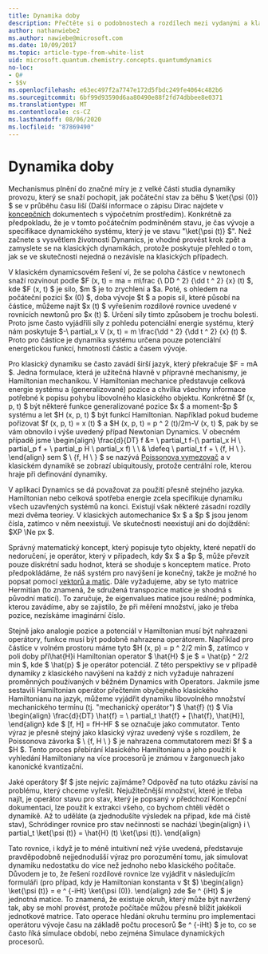 ```yaml
---
title: Dynamika doby
description: Přečtěte si o podobnostech a rozdílech mezi vydanými a klasickými dynamikami.
author: nathanwiebe2
ms.author: nawiebe@microsoft.com
ms.date: 10/09/2017
ms.topic: article-type-from-white-list
uid: microsoft.quantum.chemistry.concepts.quantumdynamics
no-loc:
- Q#
- $$v
ms.openlocfilehash: e63ec497f2a7747e172d5fbdc249fe4064c482b6
ms.sourcegitcommit: 6bf99d93590d6aa80490e88f2fd74dbbee8e0371
ms.translationtype: MT
ms.contentlocale: cs-CZ
ms.lasthandoff: 08/06/2020
ms.locfileid: "87869490"
---
```

# <a name="quantum-dynamics"></a>Dynamika doby

Mechanismus plnění do značné míry je z velké části studia dynamiky provozu, který se snaží pochopit, jak počáteční stav za běhu $ \ket{\psi (0)} $ se v průběhu času liší (Další informace o zápisu Dirac najdete v [koncepčních](xref:microsoft.quantum.concepts.dirac) dokumentech s výpočetním prostředím).
Konkrétně za předpokladu, že je v tomto počátečním podmíněném stavu, je čas vývoje a specifikace dynamického systému, který je ve stavu "\ket{\psi (t)} $".
Než začnete s vysvětlem životnosti Dynamics, je vhodné provést krok zpět a zamyslete se na klasických dynamikách, protože poskytuje přehled o tom, jak se ve skutečnosti nejedná o nezávisle na klasických případech.

V klasickém dynamicsovém řešení ví, že se poloha částice v newtonech snaží rozvinout podle $F (x, t) = ma = m\frac {\ DD ^ 2} {\dd t ^ 2} {x} (t) $, kde $F (x, t) $ je silo, $m $ je to zrychlení a $a.
Poté, s ohledem na počáteční pozici $x (0) $, doba vývoje $t $ a popis sil, které působí na částice, můžeme najít $x (t) $ vyřešením rozdílové rovnice uvedené v rovnicích newtonů pro $x (t) $.
Určení síly tímto způsobem je trochu bolesti.
Proto jsme často vyjádřili síly z pohledu potenciální energie systému, který nám poskytuje $-\ partial_x V (x, t) = m \frac{\dd ^ 2} {\dd t ^ 2} {x} (t) $.
Proto pro částice je dynamika systému určena pouze potenciální energetickou funkcí, hmotností částic a časem vývoje.

Pro klasický dynamiku se často zavádí širší jazyk, který překračuje $F = mA $.
Jedna formulace, která je užitečná hlavně v přípravné mechanismy, je Hamiltonian mechanikou.
V Hamiltonian mechanice představuje celková energie systému a (generalizované) pozice a chvilka všechny informace potřebné k popisu pohybu libovolného klasického objektu.
Konkrétně $f (x, p, t) $ být některé funkce generalizované pozice $x $ a moment-$p $ systému a let $H (x, p, t) $ být funkcí Hamiltonian.
Například pokud budeme pořizovat $f (x, p, t) = x (t) $ a $H (x, p, t) = p ^ 2 (t)/2m-V (x, t) $, pak by se vám obnovilo i výše uvedený případ Newtonian Dynamics.
V obecném případě jsme \begin{align} \frac{d}{DT} f &= \ partial_t f-(\ partial_x H \ partial_p f + \ partial_p H \ partial_x f) \\ \\ & \defeq \ partial_t f + \\ {f, H \\ }.
\end{align} sem $ \\ {f, H \\ } $ se nazývá [Poissonova vymezovač](https://en.wikipedia.org/wiki/Poisson_bracket) a v klasickém dynamikě se zobrazí ubiquitously, protože centrální role, kterou hraje při definování dynamiky.

V aplikaci Dynamics se dá považovat za použití přesně stejného jazyka.
Hamiltonian nebo celková spotřeba energie zcela specifikuje dynamiku všech uzavřených systémů na konci.
Existují však některé zásadní rozdíly mezi dvěma teoriey.
V klasických automechanice $x $ a $p $ jsou jenom čísla, zatímco v něm neexistují.
Ve skutečnosti neexistují ani do dojíždění: $XP \Ne px $.

Správný matematický koncept, který popisuje tyto objekty, které nepatří do nedoručení, je operátor, který v případech, kdy $x $ a $p $, může převzít pouze diskrétní sadu hodnot, která se shoduje s konceptem matice.
Proto předpokládáme, že náš systém pro navýšení je konečný, takže je možné ho popsat pomocí [vektorů a matic](xref:microsoft.quantum.concepts.vectors).
Dále vyžadujeme, aby se tyto matrice Hermitian (to znamená, že sdružená transpozice matice je shodná s původní maticí).
To zaručuje, že eigenvalues matice jsou reálné; podmínka, kterou zavádíme, aby se zajistilo, že při měření množství, jako je třeba pozice, nezískáme imaginární číslo.

Stejně jako analogie pozice a potenciál v Hamiltonian musí být nahrazeni operátory, funkce musí být podobně nahrazena operátorem.
Například pro částice v volném prostoru máme tyto $H (x, p) = p ^ 2/2 min $, zatímco v poli doby pří\hat{H}i Hamiltonian operator $ \hat{H} $ je $ = \hat{p} ^ 2/2 min $, kde $ \hat{p} $ je operátor potenciál.
Z této perspektivy se v případě dynamiky z klasického navýšení na každý z nich vyžaduje nahrazení proměnných používaných v běžném Dynamics with Operators.
Jakmile jsme sestavili Hamiltonian operátor přečtením obyčejného klasického Hamiltonianu na jazyk, můžeme vyjádřit dynamiku libovolného množství mechanického termínu (tj. "mechanický operátor") $ \hat{f} (t) $ Via \begin{align} \frac{d}{DT} \hat{f} = \ partial_t \hat{f} + [\hat{f}, \hat{H}], \end{align} kde $ [f, H] = fH-HF $ se označuje jako commutator.
Tento výraz je přesně stejný jako klasický výraz uvedený výše s rozdílem, že Poissonova závorka $ \\ {f, H \\ } $ je nahrazena commutatorem mezi $f $ a $H $.
Tento proces přebírání klasického Hamiltonianu a jeho použití k vyhledání Hamiltoniany na více procesorů je známou v žargonuech jako kanonické kvantizační.

Jaké operátory $f $ jste nejvíc zajímáme?  Odpověď na tuto otázku závisí na problému, který chceme vyřešit.
Nejužitečnější množství, které je třeba najít, je operátor stavu pro stav, který je popsaný v předchozí Koncepční dokumentaci, lze použít k extrakci všeho, co bychom chtěli vědět o dynamikě.
Až to uděláte (a zjednodušíte výsledek na případ, kde má čistě stav), Schrödinger rovnice pro stav nečinnosti se nachází \begin{align} i \ partial_t \ket{\psi (t)} = \hat{H} (t) \ket{\psi (t)}.
\end{align}

Tato rovnice, i když je to méně intuitivní než výše uvedená, představuje pravděpodobně nejjednodušší výraz pro porozumění tomu, jak simulovat dynamiku nedostatku do více než jednoho nebo klasického počítače.
Důvodem je to, že řešení rozdílové rovnice lze vyjádřit v následujícím formuláři (pro případ, kdy je Hamiltonian konstanta v $t $) \begin{align} \ket{\psi (t)} = e ^ {-iHt} \ket{\psi (0)}.
\end{align} zde $e ^ {iHt} $ je jednotná matice.
To znamená, že existuje okruh, který může být navržený tak, aby se mohl provést, protože počítače můžou přesně blížit jakékoli jednotkové matrice.
Tato operace hledání okruhu termínu pro implementaci operátoru vývoje času na základě počtu procesorů $e ^ {-iHt} $ je to, co se často říká simulace období, nebo zejména Simulace dynamických procesorů.
